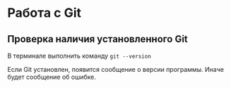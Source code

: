 # Работа с Git

## Проверка наличия установленного Git

В терминале выполнить команду ```git --version```

Если Git установлен, появится сообщение о версии программы. Иначе будет сообщение об ошибке.
